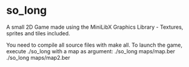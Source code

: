 # so_long

A small 2D Game made using the MiniLibX Graphics Library - Textures, sprites and tiles included.

You need to compile all source files with make all.
To launch the game, execute ./so_long with a map as argument:
./so_long maps/map.ber
./so_long maps/map2.ber
